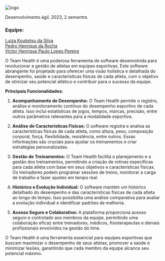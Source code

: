 ![logo](https://github.com/RochaUTFPR/Team_Health-EC46C-2023.2/assets/108278327/e70bb8af-6969-4005-97ec-b2cdb4f825b9)

  
Desenvolvimento ágil.
2023, 2 sementre.

### Equipe:

[Luiza Kouketsu da Silva](https://github.com/luizakouketsu)  
[Pedro Henrique da Rocha](https://github.com/RochaUTFPR)  
[Victor Henrique Paulo Lopes Pereira](https://github.com/Victor-H0)


O Team Health é uma poderosa ferramenta de software desenvolvida para revolucionar a gestão de atletas em equipes esportivas. Este software abrangente foi projetado para oferecer uma visão holística e detalhada do desempenho, saúde e características físicas de cada atleta, com o objetivo de otimizar seu potencial atlético e contribuir para o sucesso da equipe.

**Principais Funcionalidades:**

1. **Acompanhamento de Desempenho:**
   O Team Health permite o registro, análise e monitoramento contínuo do desempenho esportivo de cada atleta. Isso inclui estatísticas de jogos, tempos, marcas, precisão, entre outros parâmetros relevantes para a modalidade esportiva.

2. **Análise de Características Físicas:**
   O software registra e analisa as características físicas de cada atleta, como altura, peso, composição corporal, força, flexibilidade, resistência, entre outros. Essas informações são cruciais para ajustar os treinamentos e criar estratégias personalizadas.

3. **Gestão de Treinamentos:**
   O Team Health facilita o planejamento e a gestão dos treinamentos, permitindo a criação de rotinas específicas para cada atleta com base em seus objetivos e características físicas. Os treinadores podem programar sessões de treino, monitorar a carga de trabalho e fazer ajustes em tempo real.

4. **Histórico e Evolução Individual:**
   O software mantém um histórico detalhado do desempenho e das características físicas de cada atleta ao longo do tempo. Isso possibilita uma análise comparativa para avaliar a evolução individual e identificar padrões de melhoria.

5. **Acesso Seguro e Colaborativo:**
   A plataforma proporciona acesso seguro e controlado aos membros da equipe, permitindo uma colaboração eficaz entre treinadores, médicos, fisioterapeutas e demais profissionais envolvidos na gestão do time.

O Team Health é uma ferramenta essencial para equipes esportivas que buscam maximizar o desempenho de seus atletas, promover a saúde e minimizar lesões, garantindo que cada membro da equipe alcance seu potencial máximo.
